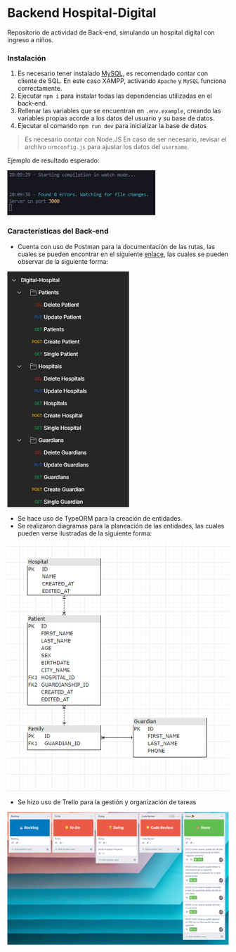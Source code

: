 # Backend Hospital-Digital
Repositorio de actividad de Back-end, simulando un hospital digital con ingreso a niños.

### Instalación
1. Es necesario tener instalado [MySQL](https://www.mysql.com/downloads/), es recomendado contar con cliente de SQL. En este caso XAMPP, activando `Apache` y `MySQL` funciona correctamente.
2. Ejecutar `npm i` para instalar todas las dependencias utilizadas en el back-end.
3. Rellenar las variables que se encuentran en `.env.example`, creando las variables propias acorde a los datos del usuario y su base de datos.
4. Ejecutar el comando `npm run dev` para inicializar la base de datos

>Es necesario contar con Node.JS
>En caso de ser necesario, revisar el archivo `ormconfig.js` para ajustar los datos del `username`.

Ejemplo de resultado esperado:

![image](https://github.com/EyderACM/Back-HospitalDigital/blob/develop/images/esperado.png)

### Características del Back-end
- Cuenta con uso de Postman para la documentación de las rutas, las cuales se pueden encontrar en el siguiente [enlace](https://github.com/EyderACM/Back-HospitalDigital/blob/develop/resources/Digital-Hospital.postman_collection.json), las cuales se pueden 
observar de la siguiente forma:

![image](https://github.com/EyderACM/Back-HospitalDigital/blob/develop/images/postman.png)

- Se hace uso de TypeORM para la creación de entidades.
- Se realizaron diagramas para la planeación de las entidades, las cuales pueden verse ilustradas de la siguiente forma:

![image](https://github.com/EyderACM/Back-HospitalDigital/blob/develop/images/image.png)

- Se hizo uso de Trello para la gestión y organización de tareas

![image](https://github.com/EyderACM/Back-HospitalDigital/blob/develop/images/trello.png)
